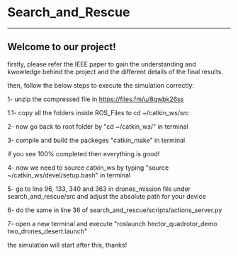 # Search_and_Rescue

----------------------
Welcome to our project!
----------------------

firstly, please refer the IEEE paper to gain the understanding and kwowledge behind the project and the different details of the final results.

then, follow the below steps to execute the simulation correctly:

1- unzip the compressed file in https://files.fm/u/8qwbk26ss

1.1- copy all the folders inside ROS_Files to cd ~/catkin_ws/src

2- now go back to root folder by "cd ~/catkin_ws/" in terminal

3- compile and build the packeges "catkin_make" in terminal

if you see 100% completed then everything is good!

4- now we need to source catkin_ws by typing "source ~/catkin_ws/devel/setup.bash" in terminal

5- go to line 96, 133, 340 and 363 in drones_mission file under search_and_rescue/src and adjust the absolute path for your device

6- do the same in line 36 of search_and_rescue/scripts/actions_server.py

7- open a new terminal and execute "roslaunch hector_quadrotor_demo two_drones_desert.launch"

the simulation will start after this, thanks!


